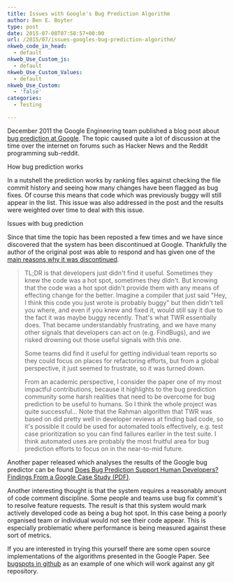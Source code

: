 ```yaml
---
title: Issues with Google's Bug Prediction Algorithm
author: Ben E. Boyter
type: post
date: 2015-07-08T07:58:57+00:00
url: /2015/07/issues-googles-bug-prediction-algorithm/
nkweb_code_in_head:
  - default
nkweb_Use_Custom_js:
  - default
nkweb_Use_Custom_Values:
  - default
nkweb_Use_Custom:
  - 'false'
categories:
  - Testing

---
```

December 2011 the Google Engineering team published a blog post about [bug prediction at Google][1]. The topic caused quite a lot of discussion at the time over the internet on forums such as Hacker News and the Reddit programming sub-reddit.

How bug prediction works

In a nutshell the prediction works by ranking files against checking the file commit history and seeing how many changes have been flagged as bug fixes. Of course this means that code which was previously buggy will still appear in the list. This issue was also addressed in the post and the results were weighted over time to deal with this issue.

Issues with bug prediction

Since that time the topic has been reposted a few times and we have since discovered that the system has been discontinued at Google. Thankfully the author of the original post was able to respond and has given one of the [main reasons why it was discontinued][2].

> TL;DR is that developers just didn't find it useful. Sometimes they knew the code was a hot spot, sometimes they didn't. But knowing that the code was a hot spot didn't provide them with any means of effecting change for the better. Imagine a compiler that just said "Hey, I think this code you just wrote is probably buggy" but then didn't tell you where, and even if you knew and fixed it, would still say it due to the fact it was maybe buggy recently. That's what TWR essentially does. That became understandably frustrating, and we have many other signals that developers can act on (e.g. FindBugs), and we risked drowning out those useful signals with this one.
> 
> Some teams did find it useful for getting individual team reports so they could focus on places for refactoring efforts, but from a global perspective, it just seemed to frustrate, so it was turned down.
> 
> From an academic perspective, I consider the paper one of my most impactful contributions, because it highlights to the bug prediction community some harsh realities that need to be overcome for bug prediction to be useful to humans. So I think the whole project was quite successful&#8230; Note that the Rahman algorithm that TWR was based on did pretty well in developer reviews at finding bad code, so it's possible it could be used for automated tools effectively, e.g. test case prioritization so you can find failures earlier in the test suite. I think automated uses are probably the most fruitful area for bug prediction efforts to focus on in the near-to-mid future.

Another paper released which analyses the results of the Google bug predictor can be found [Does Bug Prediction Support Human Developers? Findings From a Google Case Study (PDF)][3].

Another interesting thought is that the system requires a reasonably amount of code comment discipline. Some people and teams use bug fix commit's to resolve feature requests. The result is that this system would mark actively developed code as being a bug hot spot. In this case being a poorly organised team or individual would not see their code appear. This is especially problematic where performance is being measured against these sort of metrics.

If you are interested in trying this yourself there are some open source implementations of the algorithms presented in the Google Paper. See [bugspots in github][4] as an example of one which will work against any git repository.

 [1]: http://google-engtools.blogspot.com.au/2011/12/bug-prediction-at-google.html
 [2]: http://www.cflewis.com/publications/google.pdf?attredirects=0
 [3]: https://static.googleusercontent.com/media/research.google.com/en/us/pubs/archive/41145.pdf
 [4]: https://github.com/igrigorik/bugspots